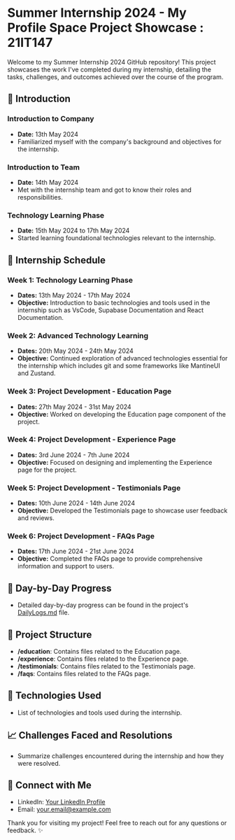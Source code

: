 # Summer Internship 2024 - My Profile Space Project Showcase : 21IT147

Welcome to my Summer Internship 2024 GitHub repository! This project showcases the work I've completed during my internship, detailing the tasks, challenges, and outcomes achieved over the course of the program.

## 🚀 Introduction

### Introduction to Company
- **Date:** 13th May 2024
- Familiarized myself with the company's background and objectives for the internship.

### Introduction to Team
- **Date:** 14th May 2024
- Met with the internship team and got to know their roles and responsibilities.

### Technology Learning Phase
- **Date:** 15th May 2024 to 17th May 2024
- Started learning foundational technologies relevant to the internship.

## 📅 Internship Schedule

### Week 1: Technology Learning Phase
- **Dates:** 13th May 2024 - 17th May 2024
- **Objective:** Introduction to basic technologies and tools used in the internship such as VsCode, Supabase Documentation and React Documentation.

### Week 2: Advanced Technology Learning
- **Dates:** 20th May 2024 - 24th May 2024
- **Objective:** Continued exploration of advanced technologies essential for the internship which includes git and some frameworks like MantineUI and Zustand.

### Week 3: Project Development - Education Page
- **Dates:** 27th May 2024 - 31st May 2024
- **Objective:** Worked on developing the Education page component of the project.

### Week 4: Project Development - Experience Page
- **Dates:** 3rd June 2024 - 7th June 2024
- **Objective:** Focused on designing and implementing the Experience page for the project.

### Week 5: Project Development - Testimonials Page
- **Dates:** 10th June 2024 - 14th June 2024
- **Objective:** Developed the Testimonials page to showcase user feedback and reviews.

### Week 6: Project Development - FAQs Page
- **Dates:** 17th June 2024 - 21st June 2024
- **Objective:** Completed the FAQs page to provide comprehensive information and support to users.

## 📝 Day-by-Day Progress
- Detailed day-by-day progress can be found in the project's [DailyLogs.md](DailyLogs.md) file.

## 📂 Project Structure
- **/education**: Contains files related to the Education page.
- **/experience**: Contains files related to the Experience page.
- **/testimonials**: Contains files related to the Testimonials page.
- **/faqs**: Contains files related to the FAQs page.

## 🔧 Technologies Used
- List of technologies and tools used during the internship.

## 📈 Challenges Faced and Resolutions
- Summarize challenges encountered during the internship and how they were resolved.

## 🤝 Connect with Me
- LinkedIn: [Your LinkedIn Profile](https://www.linkedin.com)
- Email: your.email@example.com

Thank you for visiting my project! Feel free to reach out for any questions or feedback. ✨
